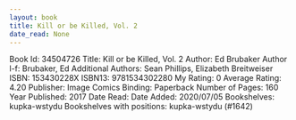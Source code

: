 ```yaml
---
layout: book
title: Kill or be Killed, Vol. 2
date_read: None
---
```


Book Id: 34504726
Title: Kill or be Killed, Vol. 2
Author: Ed Brubaker
Author l-f: Brubaker, Ed
Additional Authors: Sean Phillips, Elizabeth Breitweiser
ISBN: 153430228X
ISBN13: 9781534302280
My Rating: 0
Average Rating: 4.20
Publisher: Image Comics
Binding: Paperback
Number of Pages: 160
Year Published: 2017
Date Read: 
Date Added: 2020/07/05
Bookshelves: kupka-wstydu
Bookshelves with positions: kupka-wstydu (#1642)

